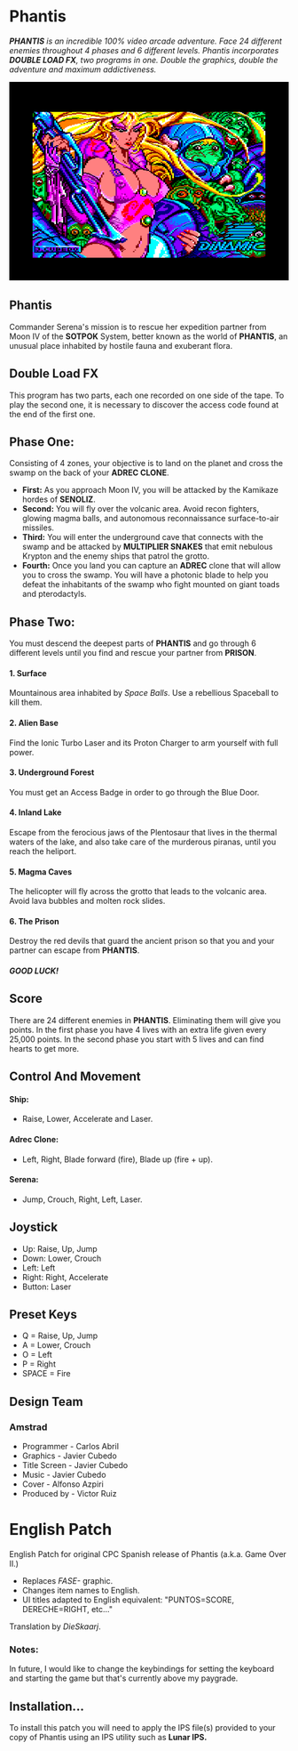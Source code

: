 # Phantis

***PHANTIS** is an incredible 100% video arcade adventure. Face 24 different enemies throughout 4 phases and 6 different levels. Phantis incorporates **DOUBLE LOAD FX**, two programs in one. Double the graphics, double the adventure and maximum addictiveness.*

![Title](https://github.com/DieSkaarj/PhantisEnglishPatch/blob/main/PhantisTitle.png)

## Phantis

Commander Serena's mission is to rescue her expedition partner from Moon IV of the **SOTPOK** System, better known as the world of **PHANTIS**, an unusual place inhabited by hostile fauna and exuberant flora.

## Double Load FX

This program has two parts, each one recorded on one side of the tape. To play the second one, it is necessary to discover the access code found at the end of the first one.

## Phase One:

Consisting of 4 zones, your objective is to land on the planet and cross the swamp on the back of your **ADREC CLONE**.

- **First:** As you approach Moon IV, you will be attacked by the Kamikaze hordes of **SENOLIZ**.
- **Second:** You will fly over the volcanic area. Avoid recon fighters, glowing magma balls, and autonomous reconnaissance surface-to-air missiles.
- **Third:** You will enter the underground cave that connects with the swamp and be attacked by **MULTIPLIER SNAKES** that emit nebulous Krypton and the enemy ships that patrol the grotto.
- **Fourth:** Once you land you can capture an **ADREC** clone that will allow you to cross the swamp. You will have a photonic blade to help you defeat the inhabitants of the swamp who fight mounted on giant toads and pterodactyls.

## Phase Two:

You must descend the deepest parts of **PHANTIS** and go through 6 different levels until you find and rescue your partner from **PRISON**.

#### 1. Surface
Mountainous area inhabited by *Space Balls*. Use a rebellious Spaceball to kill them.
#### 2. Alien Base
Find the Ionic Turbo Laser and its Proton Charger to arm yourself with full power.
#### 3. Underground Forest
You must get an Access Badge in order to go through the Blue Door.
#### 4. Inland Lake
Escape from the ferocious jaws of the Plentosaur that lives in the thermal waters of the lake, and also take care of the murderous piranas, until you reach the heliport.
#### 5. Magma Caves
The helicopter will fly across the grotto that leads to the volcanic area. Avoid lava bubbles and molten rock slides.
#### 6. The Prison
Destroy the red devils that guard the ancient prison so that you and your partner can escape from **PHANTIS**.

##### GOOD LUCK!

## Score
There are 24 different enemies in **PHANTIS**. Eliminating them will give you points. In the first phase you have 4 lives with an extra life given every 25,000 points. In the second phase you start with 5 lives and can find hearts to get more.

## Control And Movement

#### Ship:
- Raise, Lower, Accelerate and Laser.

#### Adrec Clone:
- Left, Right, Blade forward (fire), Blade up (fire + up).

#### Serena:
- Jump, Crouch, Right, Left, Laser.

## Joystick

- Up: Raise, Up, Jump
- Down: Lower, Crouch
- Left: Left
- Right: Right, Accelerate
- Button: Laser

## Preset Keys

- Q = Raise, Up, Jump
- A = Lower, Crouch
- O = Left
- P = Right
- SPACE = Fire


## Design Team
### Amstrad
- Programmer - Carlos Abril
- Graphics - Javier Cubedo
- Title Screen - Javier Cubedo
- Music - Javier Cubedo
- Cover - Alfonso Azpiri
- Produced by - Victor Ruiz

# English Patch
English Patch for original CPC Spanish release of Phantis (a.k.a. Game Over II.)

- Replaces *FASE-* graphic.
- Changes item names to English.
- UI titles adapted to English equivalent: "PUNTOS=SCORE, DERECHE=RIGHT, etc..."

Translation by *DieSkaarj*.

### Notes:

In future, I would like to change the keybindings for setting the keyboard and starting the game but that's currently above my paygrade.

## Installation...

To install this patch you will need to apply the IPS file(s) provided to your copy of Phantis using an IPS utility such as **Lunar IPS.**
